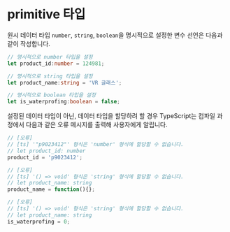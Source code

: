 # primitive 타입

원시 데이터 타입 `number`, `string`, `boolean`을 명시적으로 설정한 변수 선언은 다음과 같이 작성합니다.

```typescript
// 명시적으로 number 타입을 설정
let product_id:number = 124981;

// 명시적으로 string 타입을 설정
let product_name:string = 'VR 글래스';

// 명시적으로 boolean 타입을 설정
let is_waterprofing:boolean = false;
```

설정된 데이터 타입이 아닌, 데이터 타입을 할당하려 할 경우 TypeScript는 컴파일 과정에서 다음과 같은 오류 메시지를 출력해 사용자에게 알립니다.

```typescript
// [오류]
// [ts] '"p9023412"' 형식은 'number' 형식에 할당할 수 없습니다.
// let product_id: number
product_id = 'p9023412';

// [오류]
// [ts] '() => void' 형식은 'string' 형식에 할당할 수 없습니다.
// let product_name: string
product_name = function(){};

// [오류]
// [ts] '() => void' 형식은 'string' 형식에 할당할 수 없습니다.
// let product_name: string
is_waterprofing = 0;
```

